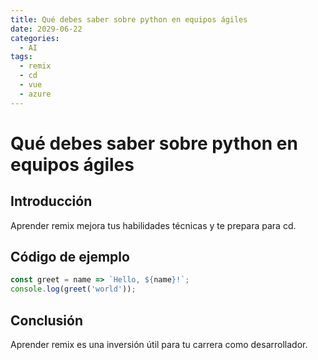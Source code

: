 ```yaml
---
title: Qué debes saber sobre python en equipos ágiles
date: 2029-06-22
categories:
  - AI
tags:
  - remix
  - cd
  - vue
  - azure
---
```


# Qué debes saber sobre python en equipos ágiles

## Introducción

Aprender remix mejora tus habilidades técnicas y te prepara para cd.

## Código de ejemplo

```javascript
const greet = name => `Hello, ${name}!`;
console.log(greet('world'));
```

## Conclusión

Aprender remix es una inversión útil para tu carrera como desarrollador.